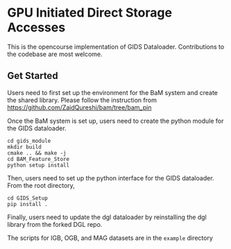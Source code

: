 # GPU Initiated Direct Storage Accesses

This is the opencourse implementation of GIDS Dataloader. Contributions to the codebase are most welcome.

## Get Started
Users need to first set up the environment for the BaM system and create the shared library. 
Please follow the instruction from https://github.com/ZaidQureshi/bam/tree/bam_pin

Once the BaM system is set up, users need to create the python module for the GIDS dataloader.

``` 
cd gids_module
mkdir build
cmake .. && make -j
cd BAM_Feature_Store
python setup install
```
Then, users need to set up the python interface for the GIDS dataloader. From the root directory,

```
cd GIDS_Setup
pip install .
```
Finally, users need to update the dgl dataloader by reinstalling the dgl library from the forked DGL repo.

The scripts for IGB, OGB, and MAG datasets are in the `example` directory
